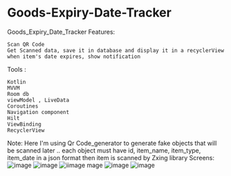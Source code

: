 # Goods-Expiry-Date-Tracker
Goods_Expiry_Date_Tracker
Features:

    Scan QR Code
    Get Scanned data, save it in database and display it in a recyclerView
    when item's date expires, show notification

Tools :

    Kotlin
    MVVM
    Room db
    viewModel , LiveData
    Coroutines
    Navigation component
    Hilt
    ViewBinding
    RecyclerView

Note:
Here I'm using Qr Code_generator to generate fake objects that will be scanned later .. each object must have id, item_name, item_type, item_date in a json format then item is scanned by Zxing library
Screens:
![image](https://user-images.githubusercontent.com/28671182/150836201-2cc28b5c-c4a0-48e0-a10e-e756caeb49db.png)
![image](https://user-images.githubusercontent.com/28671182/150836261-0d123e51-fc5f-4dc2-a32a-2ae7074c0d55.png)
![i![image](https://user-images.githubusercontent.com/28671182/150842374-61d611cf-5c2a-44ed-a802-c79c7c582682.png)
mage](https://user-images.githubusercontent.com/28671182/150842361-7824bb6b-3f53-479f-9aee-be7fc781df7a.png)
![image](https://user-images.githubusercontent.com/28671182/150842401-0e5a66e7-56be-4601-8a08-831144ee644c.png)
![image](https://user-images.githubusercontent.com/28671182/150842433-0649ab9a-2b8c-437b-a6dd-a33857cabd87.png)
